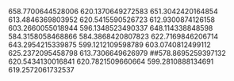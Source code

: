 658.7700644528006
620.1370649272583
651.3042420164854
613.4846369803952
620.5415590526723
612.9300874126158
603.2660055018944
596.1348523490337
648.114338848598
584.3158058468866
584.3868420807823
622.7169846206714
643.2954215339875
599.1212109598789
603.0740812499112
625.2372095458798
613.7306649626979
##578.8695259397132
620.5434130016841
620.7821509660664
599.2810888134691
619.2572061732537